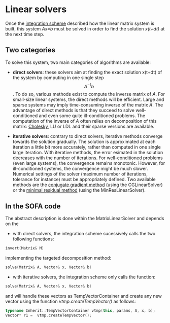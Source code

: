 Linear solvers
==============

Once the [integration scheme](https://www.sofa-framework.org/community/doc/main-principles/system-resolution/integration-schemes/) described how the linear matrix system is built, this system *Ax=b* must be solved in order to find the solution *x(t+dt)* at the next time step.


Two categories
--------------

To solve this system, two main categories of algorithms are available:

  * **direct solvers**: these solvers aim at finding the exact solution x(t+dt) of the system by computing in one single step $$A^{-1} b$$. To do so, various methods exist to compute the inverse matrix of *A*. For small-size linear systems, the direct methods will be efficient. Large and sparse systems may imply time-consuming inverse of the matrix *A*. The advantage of direct methods is that they succeed to solve well-conditioned and even some quite ill-conditioned problems. The computation of the inverse of *A* often relies on decomposition of this matrix: [Cholesky](https://en.wikipedia.org/wiki/Cholesky_decomposition), LU or LDL and their sparse versions are available.

  * **iterative solvers**: contrary to direct solvers, iterative methods converge towards the solution gradually. The solution is approximated at each iteration a little bit more accurately, rather than computed in one single large iteration. With iterative methods, the error esimated in the solution decreases with the number of iterations. For well-conditioned problems (even large systems), the convergence remains monotonic. However, for ill-conditioned systems, the convergence might be much slower. Numerical settings of the solver (maximum number of iterations, tolerance for instance) must be appropriately defined. Two available methods are the [conjugate gradient method](http://en.wikipedia.org/wiki/Conjugate_gradient_method) (using the CGLinearSolver) or the [minimal residual method](http://en.wikipedia.org/wiki/Generalized_minimal_residual_method) (using the MinResLinearSolver).


In the SOFA code
----------------

The abstract description is done within the MatrixLinearSolver and depends on the 

* with direct solvers, the integration scheme sucessively calls the two following functions:
``` cpp
invert(Matrix& M)
```
implementing the targeted decomposition method:
``` cpp
solve(Matrix& A, Vector& x, Vector& b)
```
* with iterative solvers, the integration scheme only calls the function:
``` cpp
solve(Matrix& A, Vector& x, Vector& b)
```
and will handle these vectors as TempVectorContainer and create any new vector using the function *vtmp.createTempVector()* as follows:
``` cpp
typename Inherit::TempVectorContainer vtmp(this, params, A, x, b);
Vector* r1 =  vtmp.createTempVector();
```
